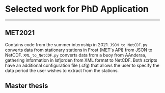 # Selected work for PhD Application
---
## MET2021
Contains code from the summer internship in 2021. `JSON_to_NetCDF.py` converts data from stationary stations in Frost (MET's API) from JSON to NetCDF. `XML_to_NetCDF.py` converts data from a buoy from AAnderaa, gathering information in Isfjorden from XML format to NetCDF. Both scripts have an additional configuration file (.cfg) that allows the user to specify the data period the user wishes to extract from the stations.

## Master thesis
